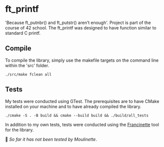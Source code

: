 # ft_printf
'Because ft_putnbr() and ft_putstr() aren’t enough'. Project is part of the course of 42 school.
The ft_printf was designed to have function similar to standard C printf.

## Compile
To compile the library, simply use the makefile targets on the command line within the 'src' folder.
```
./src/make fclean all
```

## Tests
My tests were conducted using GTest. The prerequisites are to have CMake installed on your machine and to have already compiled the library.
```
./cmake -S . -B build && cmake --build build && ./build/all_tests
```
In addition to my own tests, tests were conducted using the [Francinette](https://github.com/xicodomingues/francinette) tool for the library.

🚩 *So far it has not been tested by Moulinette*.
